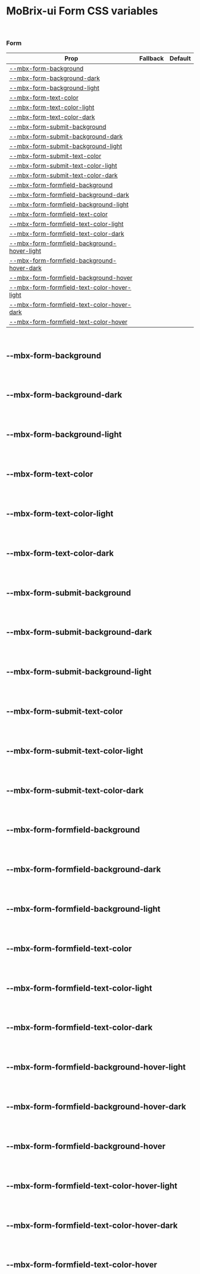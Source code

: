 # MoBrix-ui Form CSS variables

<br>

### Form

| Prop                                                                                      | Fallback | Default |
| ----------------------------------------------------------------------------------------- | -------- | ------- |
| [--mbx-form-background](#mbx-form-background)                                             |          |         |
| [--mbx-form-background-dark](#mbx-form-background-dark)                                   |          |         |
| [--mbx-form-background-light](#mbx-form-background-light)                                 |          |         |
| [--mbx-form-text-color](#mbx-form-text-color)                                             |          |         |
| [--mbx-form-text-color-light](#mbx-form-text-color-light)                                 |          |         |
| [--mbx-form-text-color-dark](#mbx-form-text-color-dark)                                   |          |         |
| [--mbx-form-submit-background](#mbx-form-submit-background)                               |          |         |
| [--mbx-form-submit-background-dark](#mbx-form-submit-background-dark)                     |          |         |
| [--mbx-form-submit-background-light](#mbx-form-submit-background-light)                   |          |         |
| [--mbx-form-submit-text-color](#mbx-form-submit-text-color)                               |          |         |
| [--mbx-form-submit-text-color-light](#mbx-form-submit-text-color-light)                   |          |         |
| [--mbx-form-submit-text-color-dark](#mbx-form-submit-text-color-dark)                     |          |         |
| [--mbx-form-formfield-background](#mbx-form-formfield-background)                         |          |         |
| [--mbx-form-formfield-background-dark](#mbx-form-formfield-background-dark)               |          |         |
| [--mbx-form-formfield-background-light](#mbx-form-formfield-background-light)             |          |         |
| [--mbx-form-formfield-text-color](#mbx-form-formfield-text-color)                         |          |         |
| [--mbx-form-formfield-text-color-light](#mbx-form-formfield-text-color-light)             |          |         |
| [--mbx-form-formfield-text-color-dark](#mbx-form-formfield-text-color-dark)               |          |         |
| [--mbx-form-formfield-background-hover-light](#mbx-form-formfield-background-hover-light) |          |         |
| [--mbx-form-formfield-background-hover-dark](#mbx-form-formfield-background-hover-dark)   |          |         |
| [--mbx-form-formfield-background-hover](#mbx-form-formfield-background-hover)             |          |         |
| [--mbx-form-formfield-text-color-hover-light](#mbx-form-formfield-text-color-hover-light) |          |         |
| [--mbx-form-formfield-text-color-hover-dark](#mbx-form-formfield-text-color-hover-dark)   |          |         |
| [--mbx-form-formfield-text-color-hover](#mbx-form-formfield-text-color-hover)             |          |         |

<br>

## --mbx-form-background

<br>

<br>

## --mbx-form-background-dark

<br>

<br>

## --mbx-form-background-light

<br>

<br>

## --mbx-form-text-color

<br>

<br>

## --mbx-form-text-color-light

<br>

<br>

## --mbx-form-text-color-dark

<br>

<br>

## --mbx-form-submit-background

<br>

<br>

## --mbx-form-submit-background-dark

<br>

<br>

## --mbx-form-submit-background-light

<br>

<br>

## --mbx-form-submit-text-color

<br>

<br>

## --mbx-form-submit-text-color-light

<br>

<br>

## --mbx-form-submit-text-color-dark

<br>

<br>

## --mbx-form-formfield-background

<br>

<br>

## --mbx-form-formfield-background-dark

<br>

<br>

## --mbx-form-formfield-background-light

<br>

<br>

## --mbx-form-formfield-text-color

<br>

<br>

## --mbx-form-formfield-text-color-light

<br>

<br>

## --mbx-form-formfield-text-color-dark

<br>

<br>

## --mbx-form-formfield-background-hover-light

<br>

<br>

## --mbx-form-formfield-background-hover-dark

<br>

<br>

## --mbx-form-formfield-background-hover

<br>

<br>

## --mbx-form-formfield-text-color-hover-light

<br>

<br>

## --mbx-form-formfield-text-color-hover-dark

<br>

<br>

## --mbx-form-formfield-text-color-hover

<br>
